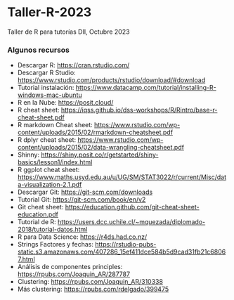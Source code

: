# Taller-R-2023
Taller de R para tutorías DII, Octubre 2023

### Algunos recursos
- Descargar R: https://cran.rstudio.com/
- Descargar R Studio: https://www.rstudio.com/products/rstudio/download/#download
- Tutorial instalación: https://www.datacamp.com/tutorial/installing-R-windows-mac-ubuntu
- R en la Nube: https://posit.cloud/
- R cheat sheet: https://iqss.github.io/dss-workshops/R/Rintro/base-r-cheat-sheet.pdf
- R markdown Cheat sheet: https://www.rstudio.com/wp-content/uploads/2015/02/rmarkdown-cheatsheet.pdf
- R dplyr cheat sheet: https://www.rstudio.com/wp-content/uploads/2015/02/data-wrangling-cheatsheet.pdf
- Shinny: https://shiny.posit.co/r/getstarted/shiny-basics/lesson1/index.html
- R ggplot cheat sheet: https://www.maths.usyd.edu.au/u/UG/SM/STAT3022/r/current/Misc/data-visualization-2.1.pdf
- Descargar Git: https://git-scm.com/downloads
- Tutorial Git: https://git-scm.com/book/en/v2
- Git cheat sheet: https://education.github.com/git-cheat-sheet-education.pdf
- Tutorial de R: https://users.dcc.uchile.cl/~mquezada/diplomado-2018/tutorial-datos.html
- R para Data Science: https://r4ds.had.co.nz/
- Strings Factores y fechas: https://rstudio-pubs-static.s3.amazonaws.com/407286_15ef411dce584b5d9cad31fb21c68067.html
- Análisis de componentes principles: https://rpubs.com/Joaquin_AR/287787
- Clustering: https://rpubs.com/Joaquin_AR/310338
- Más clustering: https://rpubs.com/rdelgado/399475
